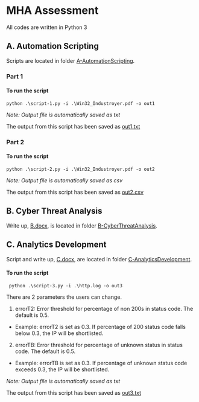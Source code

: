 # MHA Assessment
All codes are written in Python 3
## A. Automation Scripting
Scripts are located in folder [A-AutomationScripting](./A-AutomationScripting).
### Part 1
####  To run the script
```
python .\script-1.py -i .\Win32_Industroyer.pdf -o out1     
```
*Note: Output file is automatically saved as txt*

The output from this script has been saved as [out1.txt](./A-AutomationScripting/out1.txt)

### Part 2
#### To run the script
```
python .\script-2.py -i .\Win32_Industroyer.pdf -o out2
```
*Note: Output file is automatically saved as csv*

The output from this script has been saved as [out2.csv](./A-AutomationScripting/out2.csv)

## B. Cyber Threat Analysis
Write up, [B.docx](./B-CyberThreatAnalysis/B.docx), is located in folder [B-CyberThreatAnalysis](./B-CyberThreatAnalysis).

## C. Analytics Development
Script and write up, [C.docx](./C-AnalyticsDevelopment/C.docx), are located in folder [C-AnalyticsDevelopment](./C-AnalyticsDevelopment).
####  To run the script
```
 python .\script-3.py -i .\http.log -o out3
```
There are 2 parameters the users can change.
1. errorT2: Error threshold for percentage of non 200s in status code. The default is 0.5.
+ Example: errorT2 is set as 0.3. If percentage of 200 status code falls below 0.3, the IP will be shortlisted.

2. errorTB: Error threshold for percentage of unknown status in status code. The default is 0.5.
+ Example: errorTB is set as 0.3. If percentage of unknown status code exceeds 0.3, the IP will be shortlisted.

*Note: Output file is automatically saved as txt*

The output from this script has been saved as [out3.txt](./C-AnalyticsDevelopment/out3.txt)
